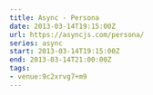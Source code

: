 ```yaml
---
title: Async - Persona
date: 2013-03-14T19:15:00Z
url: https://asyncjs.com/persona/
series: async
start: 2013-03-14T19:15:00Z
end: 2013-03-14T21:00:00Z
tags:
- venue:9c2xrvg7+m9
---
```

